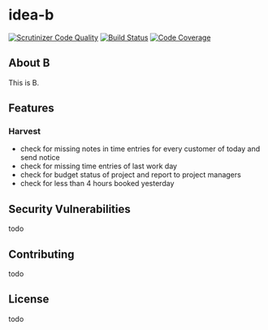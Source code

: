 # idea-b
[![Scrutinizer Code Quality](https://scrutinizer-ci.com/g/emtii/idea-b/badges/quality-score.png?b=master)](https://scrutinizer-ci.com/g/emtii/idea-b/?branch=master) [![Build Status](https://scrutinizer-ci.com/g/emtii/idea-b/badges/build.png?b=master)](https://scrutinizer-ci.com/g/emtii/idea-b/build-status/master) [![Code Coverage](https://scrutinizer-ci.com/g/emtii/idea-b/badges/coverage.png?b=master)](https://scrutinizer-ci.com/g/emtii/idea-b/?branch=master)

## About B

This is B.

## Features

### Harvest

- check for missing notes in time entries for every customer of today and send notice
- check for missing time entries of last work day
- check for budget status of project and report to project managers
- check for less than 4 hours booked yesterday

## Security Vulnerabilities

todo

## Contributing

todo

## License

todo